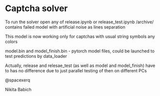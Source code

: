 # Captcha solver

To run the solver open any of release.ipynb or release_test.ipynb
/archive/ contains failed model with artificial noise as lines separation

This model is now working only for captchas with usual string symbols any colors

model.bin and model_finish.bin - pytorch model files, could be launched to test predictions by data_loader

Actually, release and relesae_test (as well as model and model_finish) have to has no difference due to just parallel testing of then on different PCs

@spacexerq

Nikita Babich
